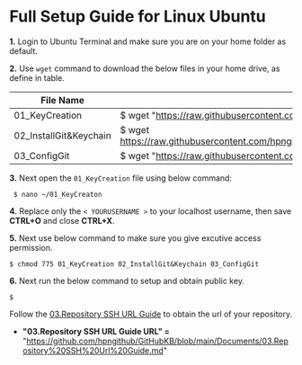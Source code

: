 # Full Setup Guide for Linux Ubuntu

**1.**  Login to Ubuntu Terminal and make sure you are on your home folder as default.

**2.**  Use ```wget``` command to download the below files in your home drive, as define in table.


| File Name | URL with Wget |
| --- | --- |
| 01_KeyCreation | $ wget "https://raw.githubusercontent.com/hpngithub/GitHubKB/main/SSH%20Public%20Key/Linux%20ubuntu/01_KeyCreation"
| 02_InstallGit&Keychain | $ wget https://raw.githubusercontent.com/hpngithub/GitHubKB/main/SSH%20Public%20Key/Linux%20ubuntu/02_InstallGit%26Keychain|
| 03_ConfigGit | $ wget "https://raw.githubusercontent.com/hpngithub/GitHubKB/main/SSH%20Public%20Key/Linux%20ubuntu/03_ConfigGit" |

**3.** Next open the ```01_KeyCreation``` file using below command:

     $ nano ~/01_KeyCreaton

**4.** Replace only the ``` < YOURUSERNAME > ``` to your localhost username, then save **CTRL+O** and close **CTRL+X**.

**5.** Next use below command to make sure you give excutive access permission.

    $ chmod 775 01_KeyCreation 02_InstallGit&Keychain 03_ConfigGit

**6.** Next run the below command to setup and obtain public key.

    $ 


Follow the [03.Repository SSH URL Guide](https://github.com/hpngithub/GitHubKB/blob/main/Documents/03.Repository%20SSH%20Url%20Guide.md) to obtain the url of your repository.

* **"03.Repository SSH URL Guide URL" =** "https://github.com/hpngithub/GitHubKB/blob/main/Documents/03.Repository%20SSH%20Url%20Guide.md"

 